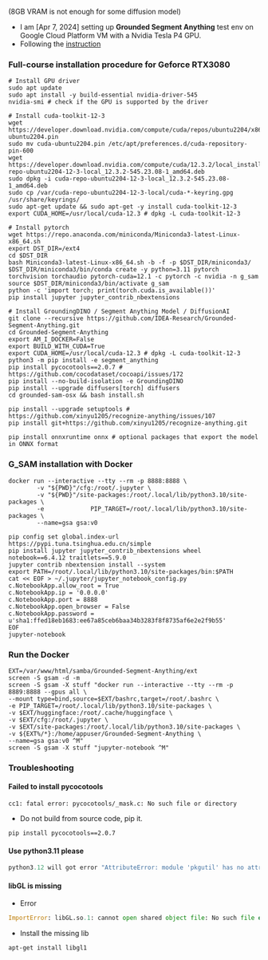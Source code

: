  (8GB VRAM is not enough for some diffusion model)
* I am [Apr 7, 2024] setting up <b>Grounded Segment Anything</b> test env on Google Cloud Platform VM with a Nvidia Tesla P4 GPU. 
* Following the [instruction](https://github.com/IDEA-Research/Grounded-Segment-Anything?tab=readme-ov-file#install-without-docker)
### Full-course installation procedure for Geforce RTX3080 
  ```shell
  # Install GPU driver 
  sudo apt update 
  sudo apt install -y build-essential nvidia-driver-545
  nvidia-smi # check if the GPU is supported by the driver

  # Install cuda-toolkit-12-3
  wget https://developer.download.nvidia.com/compute/cuda/repos/ubuntu2204/x86_64/cuda-ubuntu2204.pin
  sudo mv cuda-ubuntu2204.pin /etc/apt/preferences.d/cuda-repository-pin-600
  wget https://developer.download.nvidia.com/compute/cuda/12.3.2/local_installers/cuda-repo-ubuntu2204-12-3-local_12.3.2-545.23.08-1_amd64.deb
  sudo dpkg -i cuda-repo-ubuntu2204-12-3-local_12.3.2-545.23.08-1_amd64.deb
  sudo cp /var/cuda-repo-ubuntu2204-12-3-local/cuda-*-keyring.gpg /usr/share/keyrings/
  sudo apt-get update && sudo apt-get -y install cuda-toolkit-12-3
  export CUDA_HOME=/usr/local/cuda-12.3 # dpkg -L cuda-toolkit-12-3
  
  # Install pytorch
  wget https://repo.anaconda.com/miniconda/Miniconda3-latest-Linux-x86_64.sh 
  export DST_DIR=/ext4
  cd $DST_DIR
  bash Miniconda3-latest-Linux-x86_64.sh -b -f -p $DST_DIR/miniconda3/
  $DST_DIR/miniconda3/bin/conda create -y python=3.11 pytorch torchvision torchaudio pytorch-cuda=12.1 -c pytorch -c nvidia -n g_sam 
  source $DST_DIR/miniconda3/bin/activate g_sam
  python -c 'import torch; print(torch.cuda.is_available())'
  pip install jupyter jupyter_contrib_nbextensions 
 
  # Install GroundingDINO / Segment Anything Model / DiffusionAI
  git clone --recursive https://github.com/IDEA-Research/Grounded-Segment-Anything.git
  cd Grounded-Segment-Anything
  export AM_I_DOCKER=False
  export BUILD_WITH_CUDA=True 
  export CUDA_HOME=/usr/local/cuda-12.3 # dpkg -L cuda-toolkit-12-3 
  python3 -m pip install -e segment_anything 
  pip install pycocotools==2.0.7 # https://github.com/cocodataset/cocoapi/issues/172 
  pip install --no-build-isolation -e GroundingDINO 
  pip install --upgrade diffusers[torch] diffusers 
  cd grounded-sam-osx && bash install.sh

  pip install --upgrade setuptools # https://github.com/xinyu1205/recognize-anything/issues/107
  pip install git+https://github.com/xinyu1205/recognize-anything.git

  pip install onnxruntime onnx # optional packages that export the model in ONNX format
  ```
### G_SAM installation with Docker
```shell
docker run --interactive --tty --rm -p 8888:8888 \
        -v "${PWD}"/cfg:/root/.jupyter \
        -v "${PWD}"/site-packages:/root/.local/lib/python3.10/site-packages \
        -e             PIP_TARGET=/root/.local/lib/python3.10/site-packages \
        --name=gsa gsa:v0

pip config set global.index-url https://pypi.tuna.tsinghua.edu.cn/simple 
pip install jupyter jupyter_contrib_nbextensions wheel notebook==6.4.12 traitlets==5.9.0
jupyter contrib nbextension install --system
export PATH=/root/.local/lib/python3.10/site-packages/bin:$PATH
cat << EOF > ~/.jupyter/jupyter_notebook_config.py 
c.NotebookApp.allow_root = True
c.NotebookApp.ip = '0.0.0.0'
c.NotebookApp.port = 8888
c.NotebookApp.open_browser = False
c.NotebookApp.password = u'sha1:ffed18eb1683:ee67a85ceb6baa34b3283f8f8735af6e2e2f9b55'  
EOF
jupyter-notebook
```
### Run the Docker
```shell
EXT=/var/www/html/samba/Grounded-Segment-Anything/ext
screen -S gsam -d -m
screen -S gsam -X stuff "docker run --interactive --tty --rm -p 8889:8888 --gpus all \
--mount type=bind,source=$EXT/bashrc,target=/root/.bashrc \
-e PIP_TARGET=/root/.local/lib/python3.10/site-packages \
-v $EXT/huggingface:/root/.cache/huggingface \
-v $EXT/cfg:/root/.jupyter \
-v $EXT/site-packages:/root/.local/lib/python3.10/site-packages \
-v ${EXT%/*}:/home/appuser/Grounded-Segment-Anything \
--name=gsa gsa:v0 ^M"
screen -S gsam -X stuff "jupyter-notebook ^M"
```
### Troubleshooting
#### Failed to install pycocotools
```
cc1: fatal error: pycocotools/_mask.c: No such file or directory
```
* Do not build from source code, pip it.
```
pip install pycocotools==2.0.7
```
#### Use python3.11 please
```python
python3.12 will got error "AttributeError: module 'pkgutil' has no attribute 'ImpImporter'. Did you mean: 'zipimporter'?" due to the removal of the long-deprecated pkgutil.ImpImporter class
```
#### libGL is missing 
* Error
```python
ImportError: libGL.so.1: cannot open shared object file: No such file or directory
```
* Install the missing lib
```shell
apt-get install libgl1
```
